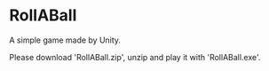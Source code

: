 # RollABall
A simple game made by Unity.

Please download 'RollABall.zip', unzip and play it with 'RollABall.exe'.
